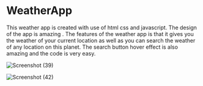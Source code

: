# WeatherApp
This weather app is created with use of html css and javascript. The design of the app is amazing . The features of the weather app is that it gives you the weather of your current location as well as you can search the weather of any location on this planet. The search button hover effect is also amazing and the code is very easy.

![Screenshot (39)](https://user-images.githubusercontent.com/68915770/175828871-c07533e9-94a7-405c-8483-9771a5140f53.png)

![Screenshot (42)](https://user-images.githubusercontent.com/68915770/175828875-5a7bd17b-35e3-4f8c-918b-ffa3b2e6f5ce.png)
